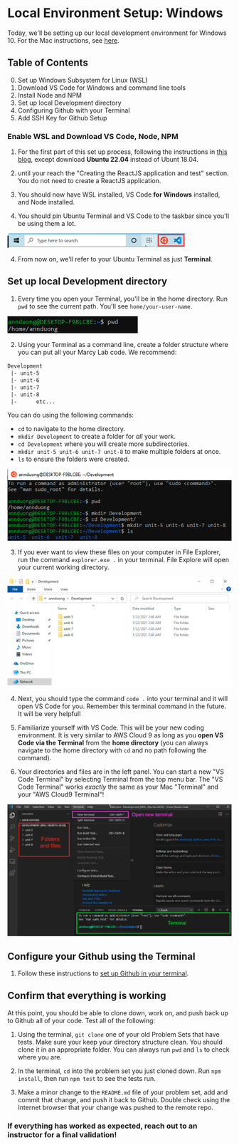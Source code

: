 # Local Environment Setup: Windows

Today, we'll be setting up our local development environment for Windows 10. For the Mac instructions, see [here](https://github.com/The-Marcy-Lab-School/local-environment-setup-mac). 

## Table of Contents
0. Set up Windows Subsystem for Linux (WSL)
1. Download VS Code for Windows and command line tools
2. Install Node and NPM 
3. Set up local Development directory
4. Configuring Github with your Terminal
5. Add SSH Key for Github Setup

### Enable WSL and Download VS Code, Node, NPM

1. For the first part of this set up process, following the instructions in [this blog](https://medium.com/@fiqriismail/setup-wsl-on-windows-10-for-your-javascript-development-with-visual-studio-code-f63f75841e5f), except download **Ubuntu 22.04** instead of Ubunt 18.04. 

2. until your reach the "Creating the ReactJS application and test" section. You do not need to create a ReactJS application. 

2. You should now have WSL installed, VS Code **for Windows** installed, and Node installed.

3. You should pin Ubuntu Terminal and VS Code to the taskbar since you'll be using them a lot. 

![taskbar](./assets/taskbar.png)

4. From now on, we'll refer to your Ubuntu Terminal as just **Terminal**.

## Set up local Development directory

1. Every time you open your Terminal, you'll be in the home directory. Run `pwd` to see the current path. You'll see `home/your-user-name`.

![home](./assets/home.png)

2. Using your Terminal as a command line, create a folder structure where you can put all your Marcy Lab code. We recommend:
```
Development
 |- unit-5
 |- unit-6
 |- unit-7
 |- unit-8
 |-      etc...
```
You can do using the following commands:
* `cd` to navigate to the home directory.
* `mkdir Development` to create a folder for *all* your work.
* `cd Development` where you will create more subdirectories.
* `mkdir unit-5 unit-6 unit-7 unit-8` to make multiple folders at once.
* `ls` to ensure the folders were created.

![commands](./assets/commands.png)

3. If you ever want to view these files on your computer in File Explorer, run the command `explorer.exe .` in your terminal. File Explore will open your current working directory.

![fileexplorer](./assets/fileexplorer.png)

4. Next, you should type the command `code .` into your terminal and it will open VS Code for you. Remember this terminal command in the future. It will be very helpful!

5. Familiarize yourself with VS Code. This will be your new coding environment. It is very similar to AWS Cloud 9 as long as you **open VS Code via the Terminal** from the **home directory** (you can always navigate to the home directory with `cd` and no path following the command). 

6. Your directories and files are in the left panel. You can start a new "VS Code Terminal" by selecting Terminal from the top menu bar. The "VS Code Terminal" works *exactly* the same as your Mac "Terminal" and your "AWS Cloud9 Terminal"!

![vscode](./assets/vscode.png)

## Configure your Github using the Terminal

1. Follow these instructions to [set up Github in your terminal](https://github.com/The-Marcy-Lab-School/github-setup).  

## Confirm that everything is working

At this point, you should be able to clone down, work on, and push back up to Github all of your code. Test all of the following: 

1. Using the terminal, `git clone` one of your old Problem Sets that have tests. Make sure your keep your directory structure clean. You should clone it in an appropriate folder. You can always run `pwd` and `ls` to check where you are. 

2. In the terminal, `cd` into the problem set you just cloned down. Run `npm install`, then run `npm test` to see the tests run. 

3. Make a minor change to the `README.md` file of your problem set, add and commit that change, and push it back to Github. Double check using the Internet browser that your change was pushed to the remote repo. 


### If everything has worked as expected, reach out to an instructor for a final validation!
